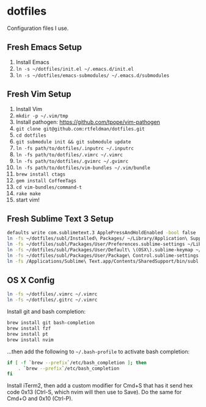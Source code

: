 dotfiles
========

Configuration files I use.

## Fresh Emacs Setup

1. Install Emacs
2. `ln -s ~/dotfiles/init.el ~/.emacs.d/init.el`
3. `ln -s ~/dotfiles/emacs-submodules/ ~/.emacs.d/submodules`

## Fresh Vim Setup

1. Install Vim
2. `mkdir -p ~/.vim/tmp`
3. Install pathogen: https://github.com/tpope/vim-pathogen
4. `git clone git@github.com:rtfeldman/dotfiles.git`
5. `cd dotfiles`
6. `git submodule init && git submodule update`
7. `ln -fs path/to/dotfiles/.inputrc ~/.inputrc`
7. `ln -fs path/to/dotfiles/.vimrc ~/.vimrc`
8. `ln -fs path/to/dotfiles/.gvimrc ~/.gvimrc`
9. `ln -fs path/to/dotfiles/vim-bundles ~/.vim/bundle`
10. `brew install ctags`
11. `gem install CoffeeTags`
12. `cd vim-bundles/command-t`
13. `rake make`
14. start vim!

## Fresh Sublime Text 3 Setup

```bash
defaults write com.sublimetext.3 ApplePressAndHoldEnabled -bool false
ln -fs ~/dotfiles/subl/Installed\ Packages/ ~/Library/Application\ Support/Sublime\ Text\ 3/Installed\ Packages/
ln -fs ~/dotfiles/subl/Packages/User/Preferences.sublime-settings ~/Library/Application\ Support/Sublime\ Text\ 3/Packages/User/Preferences.sublime-settings
ln -fs ~/dotfiles/subl/Packages/User/Default\ \(OSX\).sublime-keymap ~/Library/Application\ Support/Sublime\ Text\ 3/Packages/User/Default\ \(OSX\).sublime-keymap
ln -fs ~/dotfiles/subl/Packages/User/Package\ Control.sublime-settings ~/Library/Application\ Support/Sublime\ Text\ 3/Packages/User/Package\ Control.sublime-settings
ln -fs /Applications/Sublime\ Text.app/Contents/SharedSupport/bin/subl /usr/local/bin/subl
```

## OS X Config

```bash
ln -fs ~/dotfiles/.vimrc ~/.vimrc
ln -fs ~/dotfiles/.gitrc ~/.vimrc
```

Install git and bash completion:

```bash
brew install git bash-completion
brew install fzf
brew install pt
brew install nvim
```

...then add the following to `~/.bash-profile` to activate bash completion:

```bash
if [ -f `brew --prefix`/etc/bash_completion ]; then
    . `brew --prefix`/etc/bash_completion
fi
```

Install iTerm2, then add a custom modifier for Cmd+S that has it send
hex code 0x13 (Ctrl-S, which nvim will then use to Save). Do the same for
Cmd+O and 0x10 (Ctrl-P).
